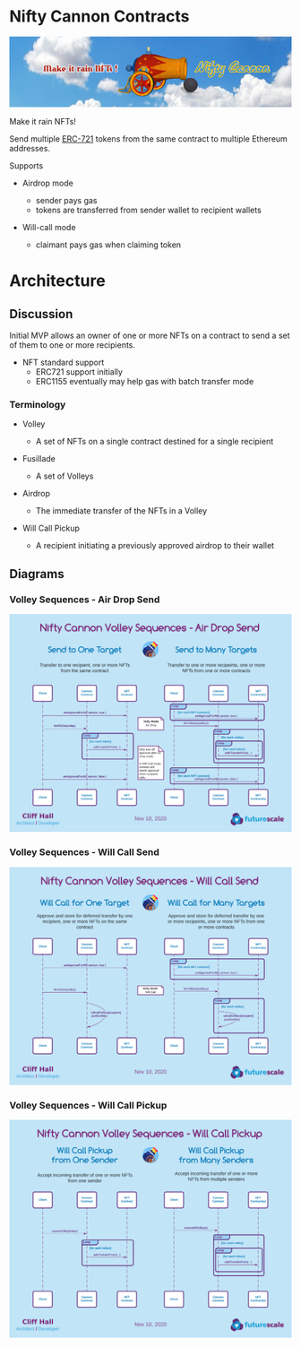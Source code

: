# Nifty Cannon Contracts
![Make it rain NFTs!](images/banner-800x200.png)

Make it rain NFTs!

Send multiple [ERC-721](http://erc721.org/) tokens from the same contract to multiple Ethereum addresses. 

Supports
* Airdrop mode 
  - sender pays gas
  - tokens are transferred from sender wallet to recipient wallets
  
* Will-call mode
  - claimant pays gas when claiming token
  
# Architecture
## Discussion
Initial MVP allows an owner of one or more NFTs on a contract to send a set of them to one or more recipients.

* NFT standard support
  - ERC721 support initially
  - ERC1155 eventually may help gas with batch transfer mode

### Terminology
* Volley
  - A set of NFTs on a single contract destined for a single recipient
  
* Fusillade
  - A set of Volleys
  
* Airdrop
  - The immediate transfer of the NFTs in a Volley
  
* Will Call Pickup
  - A recipient initiating a previously approved airdrop to their wallet

## Diagrams
### Volley Sequences - Air Drop Send
![Volley Sequences - Air Drop Send](images/Volley_Sequences-Air_Drop_Send.png)

### Volley Sequences - Will Call Send
![Volley Sequences - Will Call Send](images/Volley_Sequences-Will_Call_Send.png)

### Volley Sequences - Will Call Pickup
![Volley Sequences - Will Call Pickup](images/Volley_Sequences-Will_Call_Pickup.png)
